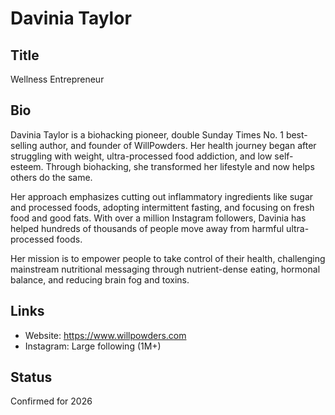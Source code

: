 # Davinia Taylor

## Title
Wellness Entrepreneur

## Bio
Davinia Taylor is a biohacking pioneer, double Sunday Times No. 1 best-selling author, and founder of WillPowders. Her health journey began after struggling with weight, ultra-processed food addiction, and low self-esteem. Through biohacking, she transformed her lifestyle and now helps others do the same.

Her approach emphasizes cutting out inflammatory ingredients like sugar and processed foods, adopting intermittent fasting, and focusing on fresh food and good fats. With over a million Instagram followers, Davinia has helped hundreds of thousands of people move away from harmful ultra-processed foods.

Her mission is to empower people to take control of their health, challenging mainstream nutritional messaging through nutrient-dense eating, hormonal balance, and reducing brain fog and toxins.

## Links
- Website: https://www.willpowders.com
- Instagram: Large following (1M+)

## Status
Confirmed for 2026